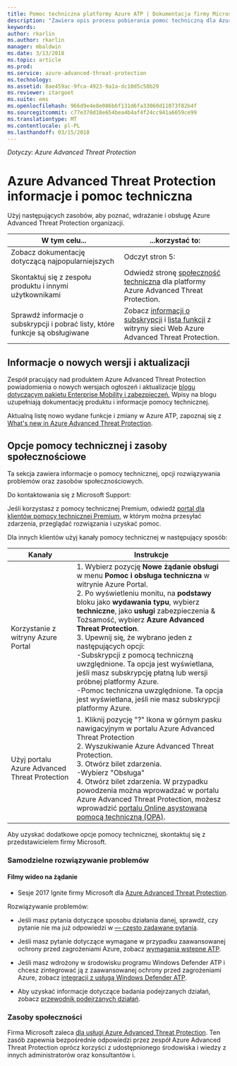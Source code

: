```yaml
---
title: Pomoc techniczna platformy Azure ATP | Dokumentacja firmy Microsoft
description: "Zawiera opis procesu pobierania pomoc techniczną dla Azure ATP."
keywords: 
author: rkarlin
ms.author: rkarlin
manager: mbaldwin
ms.date: 3/13/2018
ms.topic: article
ms.prod: 
ms.service: azure-advanced-threat-protection
ms.technology: 
ms.assetid: 8ae459ac-9fca-4923-9a1a-dc10d5c50b29
ms.reviewer: itargoet
ms.suite: ems
ms.openlocfilehash: 966d9e4e8e086b6f131d6fa33060d11073f82b4f
ms.sourcegitcommit: c77e378d18e654bea4b4af4f24cc941a6659ce99
ms.translationtype: MT
ms.contentlocale: pl-PL
ms.lasthandoff: 03/15/2018
---
```

*Dotyczy: Azure Advanced Threat Protection*


# <a name="azure-advanced-threat-protection-information-and-support"></a>Azure Advanced Threat Protection informacje i pomoc techniczna 


Użyj następujących zasobów, aby poznać, wdrażanie i obsługę Azure Advanced Threat Protection organizacji.

|W tym celu...|...korzystać to:|
|----|----|
|Zobacz dokumentację dotyczącą najpopularniejszych|Odczyt stron 5:|- [Co to jest Azure Advanced Threat Protection?](what-is-atp.md)<br>- [Wymagania wstępne platformy Azure ATP](atp-prerequisites.md)<br>- [Architektura ATP Azure](atp-architecture.md)<br>- [Planowanie pojemności Azure w ATP](atp-capacity-planning.md)<br>- [Tworzenie obszaru roboczego](install-atp-step1.md)|
|Skontaktuj się z zespołu produktu i innymi użytkownikami|Odwiedź stronę [społeczność techniczna](https://techcommunity.microsoft.com/t5/Azure-Advanced-Threat-Protection/bd-p/AzureAdvancedThreatProtection) dla platformy Azure Advanced Threat Protection.|
|Sprawdź informacje o subskrypcji i pobrać listy, które funkcje są obsługiwane|Zobacz [informacji o subskrypcji](https://www.microsoft.com/cloud-platform/azure-information-protection-pricing) i [lista funkcji](https://www.microsoft.com/cloud-platform/azure-information-protection-features) z witryny sieci Web Azure Advanced Threat Protection.|

## <a name="information-about-new-releases-and-updates"></a>Informacje o nowych wersji i aktualizacji

Zespół pracujący nad produktem Azure Advanced Threat Protection powiadomienia o nowych wersjach ogłoszeń i aktualizacje [blogu dotyczącym pakietu Enterprise Mobility i zabezpieczeń.](https://cloudblogs.microsoft.com/enterprisemobility/author/microsoft-advanced-threat-analytics-team/)
Wpisy na blogu uzupełniają dokumentację produktu i informacje pomocy technicznej.

Aktualną listę nowo wydane funkcje i zmiany w Azure ATP, zapoznaj się z [What's new in Azure Advanced Threat Protection](atp-whats-new.md).

## <a name="support-options-and-community-resources"></a>Opcje pomocy technicznej i zasoby społecznościowe

Ta sekcja zawiera informacje o pomocy technicznej, opcji rozwiązywania problemów oraz zasobów społecznościowych.

Do kontaktowania się z Microsoft Support:

Jeśli korzystasz z pomocy technicznej Premium, odwiedź [portal dla klientów pomocy technicznej Premium](https://premier.microsoft.com/), w którym można przesyłać zdarzenia, przeglądać rozwiązania i uzyskać pomoc.

Dla innych klientów użyj kanały pomocy technicznej w następujący sposób:

| Kanały|Instrukcje|
|------|-----|
|Korzystanie z witryny Azure Portal|1. Wybierz pozycję **Nowe żądanie obsługi** w menu **Pomoc i obsługa techniczna** w witrynie Azure Portal. <br>2. Po wyświetleniu monitu, na **podstawy** bloku jako **wydawania typu**, wybierz **techniczne**, jako **usługi** zabezpieczenia & Tożsamość, wybierz **Azure Advanced Threat Protection**. <br>3. Upewnij się, że wybrano jeden z następujących opcji:<br>-Subskrypcji z pomocą techniczną uwzględnione. Ta opcja jest wyświetlana, jeśli masz subskrypcję płatną lub wersji próbnej platformy Azure.<br>-Pomoc techniczna uwzględnione. Ta opcja jest wyświetlana, jeśli nie masz subskrypcji platformy Azure.|
|Użyj portalu Azure Advanced Threat Protection| 1. Kliknij pozycję "?" Ikona w górnym pasku nawigacyjnym w portalu Azure Advanced Threat Protection<br>2. Wyszukiwanie Azure Advanced Threat Protection.<br>3. Otwórz bilet zdarzenia.<br>-Wybierz "Obsługa"<br>4. Otwórz bilet zdarzenia. W przypadku powodzenia można wprowadzać w portalu Azure Advanced Threat Protection, możesz wprowadzić [portalu Online asystowaną pomocą techniczną (OPA)](https://support.microsoft.com/assistedsupportproducts). |

Aby uzyskać dodatkowe opcje pomocy technicznej, skontaktuj się z przedstawicielem firmy Microsoft.

### <a name="self-help"></a>Samodzielne rozwiązywanie problemów

#### <a name="on-demand-videos"></a>Filmy wideo na żądanie

- Sesje 2017 Ignite firmy Microsoft dla [Azure Advanced Threat Protection](https://myignite.microsoft.com/sessions/53476?source=sessions).

Rozwiązywanie problemów:

- Jeśli masz pytania dotyczące sposobu działania danej, sprawdź, czy pytanie nie ma już odpowiedzi w [— często zadawane pytania](atp-technical-faq.md).

- Jeśli masz pytanie dotyczące wymagane w przypadku zaawansowanej ochrony przed zagrożeniami Azure, zobacz [wymagania wstępne ATP](atp-prerequisites.md).

- Jeśli masz wdrożony w środowisku programu Windows Defender ATP i chcesz zintegrować ją z zaawansowanej ochrony przed zagrożeniami Azure, zobacz [integracji z usługą Windows Defender ATP](integrate-wd-atp.md).

- Aby uzyskać informacje dotyczące badania podejrzanych działań, zobacz [przewodnik podejrzanych działań](suspicious-activity-guide.md).

### <a name="community-resources"></a>Zasoby społeczności

Firma Microsoft zaleca [dla usługi Azure Advanced Threat Protection](https://www.yammer.com/AskIPTeam). Ten zasób zapewnia bezpośrednie odpowiedzi przez zespół Azure Advanced Threat Protection oprócz korzyści z udostępnionego środowiska i wiedzy z innych administratorów oraz konsultantów i.
